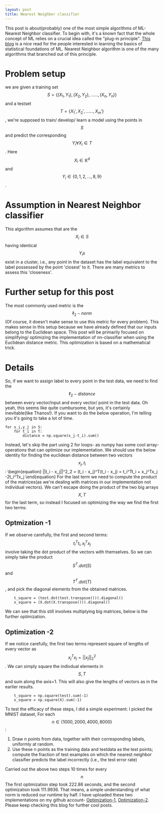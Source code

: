 ```yaml
---
layout: post
title: Nearest Neighbor classifier
---
```


This post is about(probably) one of the most simple algorithms of ML- Nearest Neighbor classifier. To begin with, it's a known fact that the whole concept of ML relies on a crucial idea called the "plug-in principle". [This blog](https://towardsdatascience.com/an-introduction-to-the-bootstrap-method-58bcb51b4d60) is a nice read for the people interested in learning the basics of statistical foundations of ML.  Nearest Neighbor algorithm is one of the many algorithms that branched out of this principle. 

# Problem setup
we are given a training set $$S = \{(X_1, Y_1), (X_2, Y_2),......, (X_n, Y_n)\}$$ and a testset $$T = \{X_1', X_2',......, X_m'\}$$, we're supposed to train/ develop/ learn a model using the points in $$S$$ and predict the corresponding $$Y_i \forall X_i \in T$$. Here $$X_i \in \mathbb{R}^d$$ and $$Y_i \in \{0,1,2,...,8,9\}$$.

# Assumption in Nearest Neighbor classifier
This algorithm assumes that are the $$X_i \in S$$ having identical $$Y_is$$ exist in a cluster, i.e., any point in the dataset has the label equivalent to the label possessed by the point 'closest' to it. There are many metrics to assess this 'closeness'. 

# Further setup for this post 
The most commonly used metric is the $$\ell_2-norm$$(Of course, it doesn't make sense to use this metric for every problem). This makes sense in this setup because we have already defined that our inputs belong to the Euclidean space. This post will be primarily focused on simplifying/ optimizing the implementation of nn-classifier when using the Euclidean distance metric. This optimization is based on a mathematical trick.

# Details
So, if we want to assign label to every point in the test data, we need to find the $$\ell{}_2-distance$$ between every vector/input and every vector/ point in the test data. Oh yeah, this seems like quite cumbursome, but yes, it's certainly inevitable(like Thanos!). If you want to do the below operation, I'm telling you it's going to take a lot of time.
```
for x_j,y_j in S:
    for t_i in T:
        distance = np.square(x_j-t_i).sum()
```
Instead, let's skip the part using 2 for loops- as numpy has some cool array-operations that can optimize our implementation. We should use the below identity for finding the euclidean distance between two vectors $$x_j, t_i$$:
\begin{equation}
    ||t_i - x_j||^2_2 = (t_i - x_j)^T(t_i - x_j) = t_i^Tt_i + x_j^Tx_j -2t_i^Tx_j
\end{equation}
For the last term we need to compute the product of the matrices(as we're dealing with matrices in our implementation not individual vectors). We can't escape doing the product of the two big arrays $$X, T$$ for the last term, so instead I focused on optimizing the way we find the first two terms:
## Optmization -1
If we observe carefully, the first and second terms: $$t_i^Tt_i, x_j^Tx_j$$ involve taking the dot product of the vectors with themselves. So we can simply take the product $$S^T.dot(S)$$ and $$T^T.dot(T)$$, and pick the diagonal elements from the obtained matrices.
```
    t_square = (test.dot(test.transpose())).diagonal()
    x_square = (X.dot(X.transpose())).diagonal()
```
We can see that this still involves multiplying big matrices, below is the further optimization.
## Optimization -2
If we notice carefully, the first two terms represent square of lengths of every vector as $$x_j^Tx_j=||x_j||_2^2$$. We can simply square the indivdual elements in $$S, T$$ and sum along the axis=1. This will also give the lengths of vectors as in the earlier results. 

```
    t_square = np.square(test).sum(-1)
    x_square = np.square(X).sum(-1)
```

To test the efficacy of these steps, I did a simple experiment:
I picked the MNIST dataset, For each $$n \in \{1000, 2000, 4000, 8000\}$$:
<!-- \begin{itemize} -->
1. Draw n points from data, together with their corresponding labels, uniformly
at random. 
1. Use these n points as the training data and testdata as the test points; compute the fraction
of test examples on which the nearest neighbor classifier predicts the label incorrectly (i.e.,
the test error rate)
<!-- \end{itemize} -->
Carried out the above two steps 10 times for every $$n$$
The first optimization step took 222.86 seconds, and the second optimization took 111.9936. That means, a simple understanding of what norm is reduced our runtime by half. I have uploaded these two implementations on my github account- [Optimization-1](https://github.com/7wik/Nearest-neighbor-classifier/blob/main/nn.py), [Optimization-2](https://github.com/7wik/Nearest-neighbor-classifier/blob/main/nn2.py). Please keep checking this blog for further cool posts.